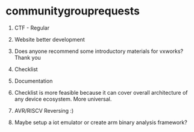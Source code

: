 # communitygrouprequests




1. CTF - Regular 

2. Website better development 

3. Does anyone recommend some introductory materials for vxworks? Thank you

4. Checklist

5. Documentation

6. Checklist is more feasible because it can cover overall architecture of any device ecosystem. More universal.

7. AVR/RISCV Reversing :)

8. Maybe setup a iot emulator or create  arm binary analysis framework?
